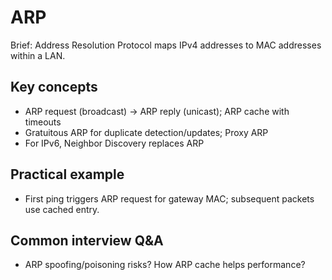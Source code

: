 # ARP

Brief: Address Resolution Protocol maps IPv4 addresses to MAC addresses within a LAN.

## Key concepts
- ARP request (broadcast) → ARP reply (unicast); ARP cache with timeouts
- Gratuitous ARP for duplicate detection/updates; Proxy ARP
- For IPv6, Neighbor Discovery replaces ARP

## Practical example
- First ping triggers ARP request for gateway MAC; subsequent packets use cached entry.

## Common interview Q&A
- ARP spoofing/poisoning risks? How ARP cache helps performance?
